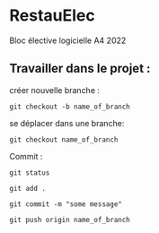 # RestauElec
Bloc élective logicielle A4 2022

## Travailler dans le projet : 

créer nouvelle branche : 
```
git checkout -b name_of_branch
```

se déplacer dans une branche:
```
git checkout name_of_branch
```

Commit :
```
git status

git add .

git commit -m "some message"

git push origin name_of_branch
```

